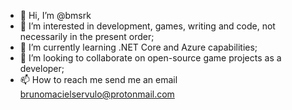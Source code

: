 - 👋 Hi, I’m @bmsrk
- 👀 I’m interested in development, games, writing and code, not necessarily in the present order;
- 🌱 I’m currently learning .NET Core and Azure capabilities;
- 💞️ I’m looking to collaborate on open-source game projects as a developer;
- 📫 How to reach me send me an email brunomacielservulo@protonmail.com

<!---
bmsrk/bmsrk is a ✨ special ✨ repository because its `README.md` (this file) appears on your GitHub profile.
You can click the Preview link to take a look at your changes.
--->
